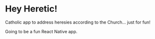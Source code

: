 # Hey Heretic!
Catholic app to address heresies according to the Church... just for fun!

Going to be a fun React Native app.
